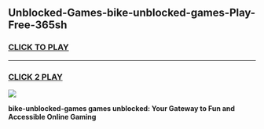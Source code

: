 
## Unblocked-Games-bike-unblocked-games-Play-Free-365sh
<h3>
<a href="https://premium76.site?title=bike-unblocked-games&ref=22A">CLICK TO PLAY</a></h3>
<hr>

<h3>
<a href="https://premium76.site?title=bike-unblocked-games&ref=22A">CLICK 2 PLAY</a>
  
</h3>

<a href="https://premium76.site?title=bike-unblocked-games&ref=22A"><img src="https://clearcache.store/games.png"></a>


**bike-unblocked-games games unblocked: Your Gateway to Fun and Accessible Online Gaming**
